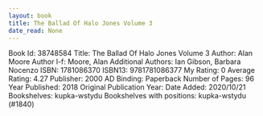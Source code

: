 ```yaml
---
layout: book
title: The Ballad Of Halo Jones Volume 3
date_read: None
---
```


Book Id: 38748584
Title: The Ballad Of Halo Jones Volume 3
Author: Alan Moore
Author l-f: Moore, Alan
Additional Authors: Ian   Gibson, Barbara Nocenzo
ISBN: 1781086370
ISBN13: 9781781086377
My Rating: 0
Average Rating: 4.27
Publisher: 2000 AD
Binding: Paperback
Number of Pages: 96
Year Published: 2018
Original Publication Year: 
Date Added: 2020/10/21
Bookshelves: kupka-wstydu
Bookshelves with positions: kupka-wstydu (#1840)

